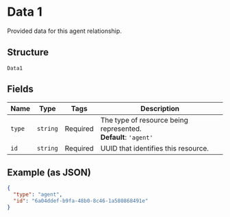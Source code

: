 
# Data 1

Provided data for this agent relationship.

## Structure

`Data1`

## Fields

| Name | Type | Tags | Description |
|  --- | --- | --- | --- |
| `type` | `string` | Required | The type of resource being represented.<br>**Default**: `'agent'` |
| `id` | `string` | Required | UUID that identifies this resource. |

## Example (as JSON)

```json
{
  "type": "agent",
  "id": "6a04ddef-b9fa-48b0-8c46-1a580868491e"
}
```

